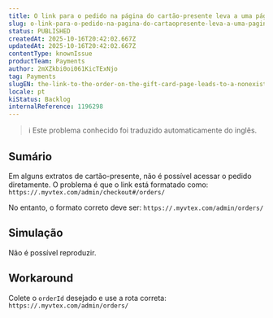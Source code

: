 ```yaml
---
title: O link para o pedido na página do cartão-presente leva a uma página inexistente (404)
slug: o-link-para-o-pedido-na-pagina-do-cartaopresente-leva-a-uma-pagina-inexistente-404
status: PUBLISHED
createdAt: 2025-10-16T20:42:02.667Z
updatedAt: 2025-10-16T20:42:02.667Z
contentType: knownIssue
productTeam: Payments
author: 2mXZkbi0oi061KicTExNjo
tag: Payments
slugEN: the-link-to-the-order-on-the-gift-card-page-leads-to-a-nonexistent-page-404
locale: pt
kiStatus: Backlog
internalReference: 1196298
---
```


>ℹ️ Este problema conhecido foi traduzido automaticamente do inglês.

## Sumário


Em alguns extratos de cartão-presente, não é possível acessar o pedido diretamente. O problema é que o link está formatado como:
`https://.myvtex.com/admin/checkout#/orders/`

No entanto, o formato correto deve ser:
`https://.myvtex.com/admin/orders/`
## Simulação


Não é possível reproduzir.


## Workaround


Colete o `orderId` desejado e use a rota correta: `https://.myvtex.com/admin/orders/`




